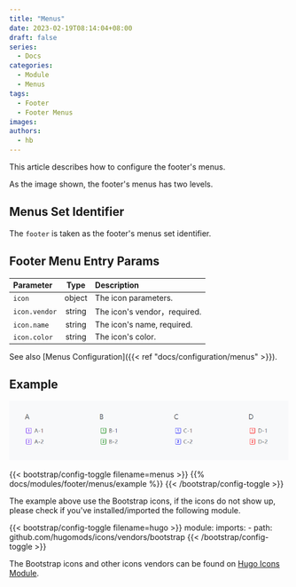 ```yaml
---
title: "Menus"
date: 2023-02-19T08:14:04+08:00
draft: false
series:
  - Docs
categories:
  - Module
  - Menus
tags:
  - Footer
  - Footer Menus
images:
authors:
  - hb
---
```


This article describes how to configure the footer's menus.

<!--more-->

As the image shown, the footer's menus has two levels.

## Menus Set Identifier

The `footer` is taken as the footer's menus set identifier.

## Footer Menu Entry Params

| Parameter     |  Type   | Description                                                     |
| :------------ | :-----: | :-------------------------------------------------------------- |
| `icon`        | object  | The icon parameters.                                            |
| `icon.vendor` | string  | The icon's vendor，required.                                    |
| `icon.name`   | string  | The icon's name, required.                                      |
| `icon.color`  | string  | The icon's color.                                               |

See also [Menus Configuration]({{< ref "docs/configuration/menus" >}}).

## Example

![Footer Menus Example](example.png)

{{< bootstrap/config-toggle filename=menus >}}
{{% docs/modules/footer/menus/example %}}
{{< /bootstrap/config-toggle >}}

The example above use the Bootstrap icons, if the icons do not show up, please check if you've installed/imported the following module.

{{< bootstrap/config-toggle filename=hugo >}}
module:
  imports:
    - path: github.com/hugomods/icons/vendors/bootstrap
{{< /bootstrap/config-toggle >}}

The Bootstrap icons and other icons vendors can be found on [Hugo Icons Module](https://hugomods.com/en/icons).
